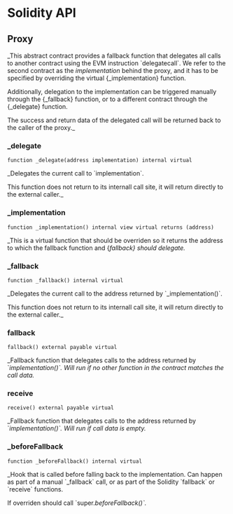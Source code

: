 # Solidity API

## Proxy

_This abstract contract provides a fallback function that delegates all calls to another contract using the EVM
instruction &#x60;delegatecall&#x60;. We refer to the second contract as the _implementation_ behind the proxy, and it has to
be specified by overriding the virtual {_implementation} function.

Additionally, delegation to the implementation can be triggered manually through the {_fallback} function, or to a
different contract through the {_delegate} function.

The success and return data of the delegated call will be returned back to the caller of the proxy._

### _delegate

```solidity
function _delegate(address implementation) internal virtual
```

_Delegates the current call to &#x60;implementation&#x60;.

This function does not return to its internall call site, it will return directly to the external caller._

### _implementation

```solidity
function _implementation() internal view virtual returns (address)
```

_This is a virtual function that should be overriden so it returns the address to which the fallback function
and {_fallback} should delegate._

### _fallback

```solidity
function _fallback() internal virtual
```

_Delegates the current call to the address returned by &#x60;_implementation()&#x60;.

This function does not return to its internall call site, it will return directly to the external caller._

### fallback

```solidity
fallback() external payable virtual
```

_Fallback function that delegates calls to the address returned by &#x60;_implementation()&#x60;. Will run if no other
function in the contract matches the call data._

### receive

```solidity
receive() external payable virtual
```

_Fallback function that delegates calls to the address returned by &#x60;_implementation()&#x60;. Will run if call data
is empty._

### _beforeFallback

```solidity
function _beforeFallback() internal virtual
```

_Hook that is called before falling back to the implementation. Can happen as part of a manual &#x60;_fallback&#x60;
call, or as part of the Solidity &#x60;fallback&#x60; or &#x60;receive&#x60; functions.

If overriden should call &#x60;super._beforeFallback()&#x60;._

